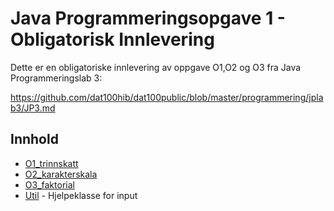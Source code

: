 # Java Programmeringsopgave 1 - Obligatorisk Innlevering 
Dette er en obligatoriske innlevering av oppgave O1,O2 og O3 fra Java Programmeringslab 3:

https://github.com/dat100hib/dat100public/blob/master/programmering/jplab3/JP3.md

## Innhold
* [O1_trinnskatt](Java-oppgave-1/src/no/hvl/dat100/h600871/O1_trinnskatt.java)
* [O2_karakterskala](Java-oppgave-1/src/no/hvl/dat100/h600871/O2_karakterskala.java)
* [O3_faktorial](Java-oppgave-1/src/no/hvl/dat100/h600871/O3_faktorial.java)
* [Util](Java-oppgave-1/src/no/hvl/dat100/h600871/Util.java) - Hjelpeklasse for input
